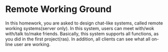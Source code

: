 # Remote Working Ground

In this homework, you are asked to design chat-like systems, called remote working systems(server only). In this system, users can meet with/wok with/talk to/make friends. Basically, this system supports all functions, as you did in the first project(ras). In addition, all clients can see what all on-line user are working.


